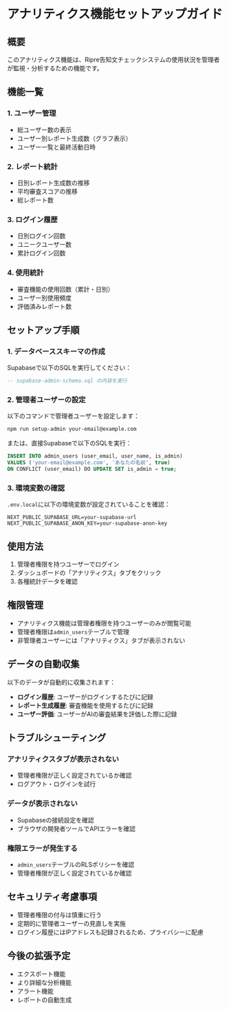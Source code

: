 # アナリティクス機能セットアップガイド

## 概要

このアナリティクス機能は、Ripre告知文チェックシステムの使用状況を管理者が監視・分析するための機能です。

## 機能一覧

### 1. ユーザー管理
- 総ユーザー数の表示
- ユーザー別レポート生成数（グラフ表示）
- ユーザー一覧と最終活動日時

### 2. レポート統計
- 日別レポート生成数の推移
- 平均審査スコアの推移
- 総レポート数

### 3. ログイン履歴
- 日別ログイン回数
- ユニークユーザー数
- 累計ログイン回数

### 4. 使用統計
- 審査機能の使用回数（累計・日別）
- ユーザー別使用頻度
- 評価済みレポート数

## セットアップ手順

### 1. データベーススキーマの作成

Supabaseで以下のSQLを実行してください：

```sql
-- supabase-admin-schema.sql の内容を実行
```

### 2. 管理者ユーザーの設定

以下のコマンドで管理者ユーザーを設定します：

```bash
npm run setup-admin your-email@example.com
```

または、直接Supabaseで以下のSQLを実行：

```sql
INSERT INTO admin_users (user_email, user_name, is_admin) 
VALUES ('your-email@example.com', 'あなたの名前', true)
ON CONFLICT (user_email) DO UPDATE SET is_admin = true;
```

### 3. 環境変数の確認

`.env.local`に以下の環境変数が設定されていることを確認：

```
NEXT_PUBLIC_SUPABASE_URL=your-supabase-url
NEXT_PUBLIC_SUPABASE_ANON_KEY=your-supabase-anon-key
```

## 使用方法

1. 管理者権限を持つユーザーでログイン
2. ダッシュボードの「アナリティクス」タブをクリック
3. 各種統計データを確認

## 権限管理

- アナリティクス機能は管理者権限を持つユーザーのみが閲覧可能
- 管理者権限は`admin_users`テーブルで管理
- 非管理者ユーザーには「アナリティクス」タブが表示されない

## データの自動収集

以下のデータが自動的に収集されます：

- **ログイン履歴**: ユーザーがログインするたびに記録
- **レポート生成履歴**: 審査機能を使用するたびに記録
- **ユーザー評価**: ユーザーがAIの審査結果を評価した際に記録

## トラブルシューティング

### アナリティクスタブが表示されない
- 管理者権限が正しく設定されているか確認
- ログアウト・ログインを試行

### データが表示されない
- Supabaseの接続設定を確認
- ブラウザの開発者ツールでAPIエラーを確認

### 権限エラーが発生する
- `admin_users`テーブルのRLSポリシーを確認
- 管理者権限が正しく設定されているか確認

## セキュリティ考慮事項

- 管理者権限の付与は慎重に行う
- 定期的に管理者ユーザーの見直しを実施
- ログイン履歴にはIPアドレスも記録されるため、プライバシーに配慮

## 今後の拡張予定

- エクスポート機能
- より詳細な分析機能
- アラート機能
- レポートの自動生成